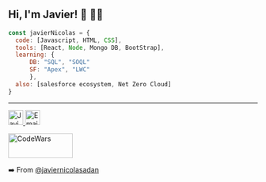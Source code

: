 <h2> Hi, I'm Javier! 👋 👨‍💻</h2>


```javascript
const javierNicolas = {
  code: [Javascript, HTML, CSS],
  tools: [React, Node, Mongo DB, BootStrap],
  learning: {
      DB: "SQL", "SOQL"
      SF: "Apex", "LWC"
      },
  also: [salesforce ecosystem, Net Zero Cloud]
}
```



---

<p>
 <a href="https://www.linkedin.com/in/javier-nicolas-adan-web-developer">
  <img alt="Javier Nicolas's LinkedIn Profile" src="https://www.vectorlogo.zone/logos/linkedin/linkedin-tile.svg" height="30" width="30">
 </a>          

 <a href="mailto:javiernicolasadan@gmail.com">
  <img alt="Email" src="https://www.vectorlogo.zone/logos/gmail/gmail-icon.svg" height="30" width="30">
 </a>                
</p>

 <img alt="CodeWars" src="https://www.codewars.com/users/javiernicolasadan/badges/micro" height="50" width="130">  
 
:arrow_right: From [@javiernicolasadan](https://github.com/javiernicolasadan)

<!--
**javiernicolasadan/javiernicolasadan** is a ✨ _special_ ✨ repository because its `README.md` (this file) appears on your GitHub profile.

Here are some ideas to get you started:

- 🔭 I’m currently working on ...
- 🌱 I’m currently learning ...
- 👯 I’m looking to collaborate on ...
- 🤔 I’m looking for help with ...
- 💬 Ask me about ...
- 📫 How to reach me: ...
- 😄 Pronouns: ...
- ⚡ Fun fact: ...
-->
